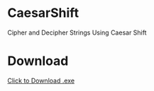 # CaesarShift
Cipher and Decipher Strings Using Caesar Shift

# Download
[Click to Download .exe](https://github.com/CometCoder/CaesarShift/releases/download/v1.0/CaesarShift.exe)
